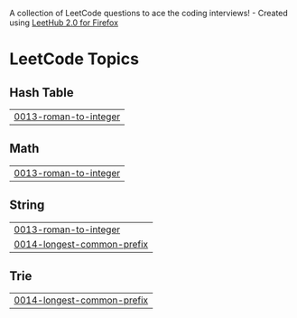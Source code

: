 A collection of LeetCode questions to ace the coding interviews! - Created using [LeetHub 2.0 for Firefox](https://github.com/maitreya2954/LeetHub-2.0-Firefox)
<!---LeetCode Topics Start-->
# LeetCode Topics
## Hash Table
|  |
| ------- |
| [0013-roman-to-integer](https://github.com/suhbae52/LeetCode/tree/master/0013-roman-to-integer) |
## Math
|  |
| ------- |
| [0013-roman-to-integer](https://github.com/suhbae52/LeetCode/tree/master/0013-roman-to-integer) |
## String
|  |
| ------- |
| [0013-roman-to-integer](https://github.com/suhbae52/LeetCode/tree/master/0013-roman-to-integer) |
| [0014-longest-common-prefix](https://github.com/suhbae52/LeetCode/tree/master/0014-longest-common-prefix) |
## Trie
|  |
| ------- |
| [0014-longest-common-prefix](https://github.com/suhbae52/LeetCode/tree/master/0014-longest-common-prefix) |
<!---LeetCode Topics End-->